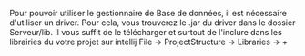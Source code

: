 Pour pouvoir utiliser le gestionnaire de Base de données, il  est nécessaire d'utiliser un driver.
Pour cela, vous trouverez le .jar du driver dans le dossier Serveur/lib.
Il vous suffit de le télécharger et surtout de l'inclure dans les librairies du votre projet sur intellij
File -> ProjectStructure -> Libraries -> +
